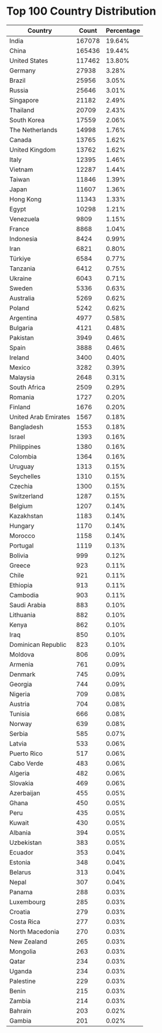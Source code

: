 # Top 100 Country Distribution
| Country | Count | Percentage |
|----|----|----|
| India | 167078 | 19.64% |
| China | 165436 | 19.44% |
| United States | 117462 | 13.80% |
| Germany | 27938 | 3.28% |
| Brazil | 25956 | 3.05% |
| Russia | 25646 | 3.01% |
| Singapore | 21182 | 2.49% |
| Thailand | 20709 | 2.43% |
| South Korea | 17559 | 2.06% |
| The Netherlands | 14998 | 1.76% |
| Canada | 13765 | 1.62% |
| United Kingdom | 13762 | 1.62% |
| Italy | 12395 | 1.46% |
| Vietnam | 12287 | 1.44% |
| Taiwan | 11846 | 1.39% |
| Japan | 11607 | 1.36% |
| Hong Kong | 11343 | 1.33% |
| Egypt | 10298 | 1.21% |
| Venezuela | 9809 | 1.15% |
| France | 8868 | 1.04% |
| Indonesia | 8424 | 0.99% |
| Iran | 6821 | 0.80% |
| Türkiye | 6584 | 0.77% |
| Tanzania | 6412 | 0.75% |
| Ukraine | 6043 | 0.71% |
| Sweden | 5336 | 0.63% |
| Australia | 5269 | 0.62% |
| Poland | 5242 | 0.62% |
| Argentina | 4977 | 0.58% |
| Bulgaria | 4121 | 0.48% |
| Pakistan | 3949 | 0.46% |
| Spain | 3888 | 0.46% |
| Ireland | 3400 | 0.40% |
| Mexico | 3282 | 0.39% |
| Malaysia | 2648 | 0.31% |
| South Africa | 2509 | 0.29% |
| Romania | 1727 | 0.20% |
| Finland | 1676 | 0.20% |
| United Arab Emirates | 1567 | 0.18% |
| Bangladesh | 1553 | 0.18% |
| Israel | 1393 | 0.16% |
| Philippines | 1380 | 0.16% |
| Colombia | 1364 | 0.16% |
| Uruguay | 1313 | 0.15% |
| Seychelles | 1310 | 0.15% |
| Czechia | 1300 | 0.15% |
| Switzerland | 1287 | 0.15% |
| Belgium | 1207 | 0.14% |
| Kazakhstan | 1183 | 0.14% |
| Hungary | 1170 | 0.14% |
| Morocco | 1158 | 0.14% |
| Portugal | 1119 | 0.13% |
| Bolivia | 999 | 0.12% |
| Greece | 923 | 0.11% |
| Chile | 921 | 0.11% |
| Ethiopia | 913 | 0.11% |
| Cambodia | 903 | 0.11% |
| Saudi Arabia | 883 | 0.10% |
| Lithuania | 882 | 0.10% |
| Kenya | 862 | 0.10% |
| Iraq | 850 | 0.10% |
| Dominican Republic | 823 | 0.10% |
| Moldova | 806 | 0.09% |
| Armenia | 761 | 0.09% |
| Denmark | 745 | 0.09% |
| Georgia | 744 | 0.09% |
| Nigeria | 709 | 0.08% |
| Austria | 704 | 0.08% |
| Tunisia | 666 | 0.08% |
| Norway | 639 | 0.08% |
| Serbia | 585 | 0.07% |
| Latvia | 533 | 0.06% |
| Puerto Rico | 517 | 0.06% |
| Cabo Verde | 483 | 0.06% |
| Algeria | 482 | 0.06% |
| Slovakia | 469 | 0.06% |
| Azerbaijan | 455 | 0.05% |
| Ghana | 450 | 0.05% |
| Peru | 435 | 0.05% |
| Kuwait | 430 | 0.05% |
| Albania | 394 | 0.05% |
| Uzbekistan | 383 | 0.05% |
| Ecuador | 353 | 0.04% |
| Estonia | 348 | 0.04% |
| Belarus | 313 | 0.04% |
| Nepal | 307 | 0.04% |
| Panama | 288 | 0.03% |
| Luxembourg | 285 | 0.03% |
| Croatia | 279 | 0.03% |
| Costa Rica | 277 | 0.03% |
| North Macedonia | 270 | 0.03% |
| New Zealand | 265 | 0.03% |
| Mongolia | 263 | 0.03% |
| Qatar | 234 | 0.03% |
| Uganda | 234 | 0.03% |
| Palestine | 229 | 0.03% |
| Benin | 215 | 0.03% |
| Zambia | 214 | 0.03% |
| Bahrain | 203 | 0.02% |
| Gambia | 201 | 0.02% |
